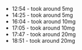 * 12:54 - took around 5mg
* 14:25 - took around 5mg
* 16:04 - took around 10mg
* 17:05 - took around 10mg 
* 17:47 - took around 20mg 
* 18:51 - took around 20mg 